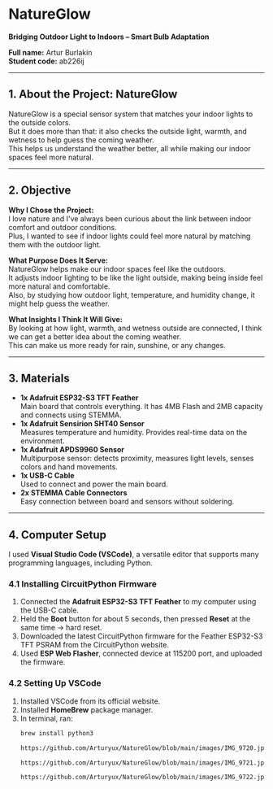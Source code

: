 # NatureGlow  
**Bridging Outdoor Light to Indoors – Smart Bulb Adaptation**

**Full name:** Artur Burlakin  
**Student code:** ab226ij  

---

## 1. About the Project: NatureGlow
NatureGlow is a special sensor system that matches your indoor lights to the outside colors.  
But it does more than that: it also checks the outside light, warmth, and wetness to help guess the coming weather.  
This helps us understand the weather better, all while making our indoor spaces feel more natural.  

---

## 2. Objective
**Why I Chose the Project:**  
I love nature and I've always been curious about the link between indoor comfort and outdoor conditions.  
Plus, I wanted to see if indoor lights could feel more natural by matching them with the outdoor light.  

**What Purpose Does It Serve:**  
NatureGlow helps make our indoor spaces feel like the outdoors.  
It adjusts indoor lighting to be like the light outside, making being inside feel more natural and comfortable.  
Also, by studying how outdoor light, temperature, and humidity change, it might help guess the weather.  

**What Insights I Think It Will Give:**  
By looking at how light, warmth, and wetness outside are connected, I think we can get a better idea about the coming weather.  
This can make us more ready for rain, sunshine, or any changes.  

---

## 3. Materials
- **1x Adafruit ESP32-S3 TFT Feather**  
  Main board that controls everything. It has 4MB Flash and 2MB capacity and connects using STEMMA.  
- **1x Adafruit Sensirion SHT40 Sensor**  
  Measures temperature and humidity. Provides real-time data on the environment.  
- **1x Adafruit APDS9960 Sensor**  
  Multipurpose sensor: detects proximity, measures light levels, senses colors and hand movements.  
- **1x USB-C Cable**  
  Used to connect and power the main board.  
- **2x STEMMA Cable Connectors**  
  Easy connection between board and sensors without soldering.  

---

## 4. Computer Setup
I used **Visual Studio Code (VSCode)**, a versatile editor that supports many programming languages, including Python.  

### 4.1 Installing CircuitPython Firmware
1. Connected the **Adafruit ESP32-S3 TFT Feather** to my computer using the USB-C cable.  
2. Held the **Boot** button for about 5 seconds, then pressed **Reset** at the same time → hard reset.  
3. Downloaded the latest CircuitPython firmware for the Feather ESP32-S3 TFT PSRAM from the CircuitPython website.  
4. Used **ESP Web Flasher**, connected device at 115200 port, and uploaded the firmware.  

### 4.2 Setting Up VSCode
1. Installed VSCode from its official website.  
2. Installed **HomeBrew** package manager.  
3. In terminal, ran:  
   ```bash
   brew install python3

   https://github.com/Arturyux/NatureGlow/blob/main/images/IMG_9720.jpg

   https://github.com/Arturyux/NatureGlow/blob/main/images/IMG_9721.jpg
   
   https://github.com/Arturyux/NatureGlow/blob/main/images/IMG_9722.jpg